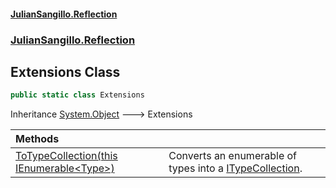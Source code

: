 #### [JulianSangillo.Reflection](JulianSangillo.Reflection/AssemblyInfo.md 'index')
### [JulianSangillo.Reflection](JulianSangillo.Reflection/README.md 'JulianSangillo.Reflection')

## Extensions Class

```csharp
public static class Extensions
```

Inheritance [System.Object](https://docs.microsoft.com/en-us/dotnet/api/System.Object 'System.Object') &#129106; Extensions

| Methods | |
| :--- | :--- |
| [ToTypeCollection(this IEnumerable&lt;Type&gt;)](JulianSangillo.Reflection/Extensions/ToTypeCollection(thisIEnumerable_Type_)/README.md 'JulianSangillo.Reflection.Extensions.ToTypeCollection(this System.Collections.Generic.IEnumerable<System.Type>)') | Converts an enumerable of types into a [ITypeCollection](JulianSangillo.Reflection/ITypeCollection/README.md 'JulianSangillo.Reflection.ITypeCollection'). |
